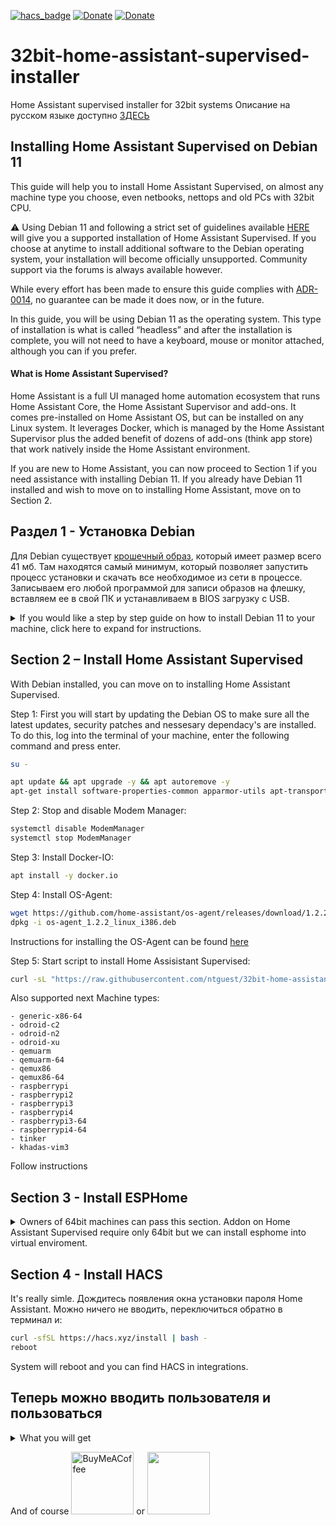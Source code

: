 [![hacs_badge](https://img.shields.io/badge/HAss-Installer-blue.svg)](https://www.home-assistant.io/)
[![Donate](https://img.shields.io/badge/donate-Pizza-yellow.svg)](https://www.buymeacoffee.com/ntguest)
[![Donate](https://img.shields.io/badge/donate-Yandex-blueviolet.svg)](https://yoomoney.ru/to/410011383527168)

# 32bit-home-assistant-supervised-installer
Home Assistant supervised installer for 32bit systems
Описание на русском языке доступно [ЗДЕСЬ](https://github.com/ntguest/32bit-home-assistant-supervised-installer/blob/main/README-RUSSIAN.md)

## Installing Home Assistant Supervised on Debian 11

This guide will help you to install Home Assistant Supervised, on almost any machine type you choose, even netbooks, nettops and old PCs with 32bit CPU. 

:warning: Using Debian 11 and following a strict set of guidelines available [HERE](https://github.com/home-assistant/architecture/blob/master/adr/0014-home-assistant-supervised.md) will give you a supported installation of Home Assistant Supervised. If you choose at anytime to install additional software to the Debian operating system, your installation will become officially unsupported. Community support via the forums is always available however.

While every effort has been made to ensure this guide complies with [ADR-0014](https://github.com/home-assistant/architecture/blob/master/adr/0014-home-assistant-supervised.md), no guarantee can be made it does now, or in the future.

In this guide, you will be using Debian 11 as the operating system. This type of installation is what is called “headless” and after the installation is complete, you will not need to have a keyboard, mouse or monitor attached, although you can if you prefer.

#### What is Home Assistant Supervised? ####

Home Assistant is a full UI managed home automation ecosystem that runs Home Assistant Core, the Home Assistant Supervisor and add-ons. It comes pre-installed on Home Assistant OS, but can be installed on any Linux system. It leverages Docker, which is managed by the Home Assistant Supervisor plus the added benefit of dozens of add-ons (think app store) that work natively inside the Home Assistant environment.

If you are new to Home Assistant, you can now proceed to Section 1 if you need assistance with installing Debian 11. If you already have Debian 11 installed and wish to move on to installing Home Assistant, move on to Section 2.





## Раздел 1 - Установка Debian

Для Debian существует [крошечный образ](https://deb.debian.org/debian/dists/Debian11.1/main/installer-i386/current/images/netboot/mini.iso), который имеет размер всего 41 мб. Там находятся самый минимум, который позволяет запустить процесс установки и скачать все необходимое из сети в процессе. Записываем его любой программой для записи образов на флешку, вставляем ее в свой ПК и устанавливаем в BIOS загрузку с USB.

<details>
  <summary> If you would like a step by step guide on how to install Debian 11 to your machine, click here to expand for instructions. </summary>


Простота процесса установки Debian позволяет в нескольких картинках показать практически все. Пробежимся бегло.
  
  
![VirtualBox_test_17_03_2021_23_31_42](https://user-images.githubusercontent.com/69485846/144154022-35236a2e-6a84-4e5e-85e7-2370dfdd71ee.png)
  
  Нажимаем Enter
  
![VirtualBox_test_17_03_2021_23_32_48](https://user-images.githubusercontent.com/69485846/144154024-7329dfda-fdd1-455b-968e-ee7dd0e3b035.png)
  
  Выбираем язык
  
![VirtualBox_test_17_03_2021_23_33_09](https://user-images.githubusercontent.com/69485846/144154025-d9ea0814-01bd-40de-b59e-08d8f25298c0.png)
  
  Страну
  
![VirtualBox_test_17_03_2021_23_33_30](https://user-images.githubusercontent.com/69485846/144154027-c37b3cf9-81c7-4f69-b3ab-e319744a940c.png)
  
  Раскладку клавиатуры
  
![VirtualBox_test_17_03_2021_23_33_44](https://user-images.githubusercontent.com/69485846/144154028-51a31699-748d-4dce-8f1a-288a03bf9055.png)
  
  Комбинацию клавиш, для переключения раскладки
  
![VirtualBox_test_17_03_2021_23_34_37](https://user-images.githubusercontent.com/69485846/144154029-db5ee106-d8c7-466f-8af0-e993d351338a.png)
  
  Придумываем прикольное имя компьютера
  
![VirtualBox_test_17_03_2021_23_35_07](https://user-images.githubusercontent.com/69485846/144154030-d293820e-fa62-4a32-a3d9-1f2d68fb4cb5.png)
  
  Жмем Enter
  
![VirtualBox_test_17_03_2021_23_35_20](https://user-images.githubusercontent.com/69485846/144154031-2e0d4668-fe6f-4629-bd05-5b3b674842fb.png)
  
  Еще раз
  
![VirtualBox_test_17_03_2021_23_42_39](https://user-images.githubusercontent.com/69485846/144154033-713cf51b-7b64-40aa-8626-187a8c4adbfd.png)
  
  Используем весь диск
  
![VirtualBox_test_17_03_2021_23_43_06](https://user-images.githubusercontent.com/69485846/144154035-707e42a5-8e14-4647-9eaa-28da3bc2dadc.png)
  
  И один раздел
  
![VirtualBox_test_17_03_2021_23_43_27](https://user-images.githubusercontent.com/69485846/144154037-19e52d60-7362-41c9-9f57-1f00109960c7.png)
  
  Записываем изменения на диск
  
![VirtualBox_test_17_03_2021_23_50_33](https://user-images.githubusercontent.com/69485846/144154040-58ea82d4-1490-40e6-8afd-14bbcec39c19.png)
  
  Я ставлю только SSH. Остальное по желанию.
  
![VirtualBox_test_17_03_2021_23_52_06](https://user-images.githubusercontent.com/69485846/144154041-7a2634c9-177b-4d19-aae0-c5eb6bc0e32b.png)
  
  И последний раз Enter
  
  
  С установкой закончили. Если я что-то и попустил, то все достаточно понятно и задокументировано в сети.
  
</details>

## Section 2 – Install Home Assistant Supervised

With Debian installed, you can move on to installing Home Assistant Supervised.

Step 1: First you will start by updating the Debian OS to make sure all the latest updates, security patches and nessesary dependacy's are installed. To do this, log into the terminal of your machine, enter the following command and press enter.
```bash
su -
```
```bash
apt update && apt upgrade -y && apt autoremove -y
apt-get install software-properties-common apparmor-utils apt-transport-https ca-certificates curl dbus jq network-manager wget udisks2 libglib2.0-bin unzip -y
```

Step 2: Stop and disable Modem Manager:

```bash
systemctl disable ModemManager
systemctl stop ModemManager
```

Step 3: Install Docker-IO:

```bash
apt install -y docker.io
```

Step 4: Install OS-Agent:

```bash
wget https://github.com/home-assistant/os-agent/releases/download/1.2.2/os-agent_1.2.2_linux_i386.deb
dpkg -i os-agent_1.2.2_linux_i386.deb
```

Instructions for installing the OS-Agent can be found [here](https://github.com/home-assistant/os-agent/tree/main#using-home-assistant-supervised-on-debian)


Step 5: Start script to install Home Assisistant Supervised:

```bash
curl -sL "https://raw.githubusercontent.com/ntguest/32bit-home-assistant-supervised-installer/master/files/installer.sh" | bash -s -- -m qemux86
```

Also supported next Machine types:
```
- generic-x86-64
- odroid-c2
- odroid-n2
- odroid-xu
- qemuarm
- qemuarm-64
- qemux86
- qemux86-64
- raspberrypi
- raspberrypi2
- raspberrypi3
- raspberrypi4
- raspberrypi3-64
- raspberrypi4-64
- tinker
- khadas-vim3
```  
Follow instructions

## Section 3 - Install ESPHome

<details>
  <summary> Owners of 64bit machines can pass this section. Addon on Home Assistant Supervised require only 64bit but we can install esphome into virtual enviroment.</summary>


  Step 1: Install the following dependacy's with this command:

  ```bash  
export PATH=$PATH:/usr/sbin
apt-get install sudo python3-dev python3-venv python3-pip libffi-dev libssl-dev -y
  ```

  Step 2: Add user, folders and rights:
  
  ```bash  
useradd -rm esp -G dialout
cd /srv
mkdir esp
chown esp:esp esp
  ```

  Step 3: Install ESPHome 
  ```bash 
sudo -u esp -H -s
cd /srv/esp
python3 -m venv .
source bin/activate
  ```
  ```bash
python3 -m pip install wheel
export CRYPTOGRAPHY_DONT_BUILD_RUST=1
pip install cryptography==3.1.1
pip3 install esphome
exit
  ```

  Step 4: Add working folder and rights

  ```bash 
cd /usr/share/hassio/homeassistant
mkdir esphome
chown esp:esp esphome
  ```
  
  Step 5: Install service
  
  Start nano editor
  
  ```bash
nano /etc/systemd/system/esphome.service
  ```
  
  Next block copy and paste into editor
  
  ```
[Unit]
Description=Esphome
After=network.target
[Service]
Environment=PATH=/srv/esp/bin:/usr/sbin:/usr/bin:/sbin:/bin
Type=simple
User=root
WorkingDirectory=/usr/share/hassio/homeassistant/esphome
ExecStart=/srv/esp/bin/esphome config/ dashboard
Restart=always
[Install]
WantedBy=multi-user.target
  ```
  
  To finish press
  
  ```
  CTRL+O, Enter and CTRL+X
  ```
  
  Enable service
  ```bash
systemctl --system daemon-reload
systemctl enable esphome.service
  ```
  ESPHome panel you can add as Lovelace iframe panel with servers IP and port 6052
  
## Later you can update esphome with this commands:

  ```bash
su -
  ```
  ```bash
sudo -u esp -H -s
cd /srv/esp
source bin/activate
pip3 install -U esphome
exit
systemctl restart esphome.service
  ```
</details>

## Section 4 - Install HACS

It's really simle. Дождитесь появления окна установки пароля Ноme Assistant. Можно ничего не вводить, переключиться обратно в терминал и:

```bash
curl -sfSL https://hacs.xyz/install | bash -
reboot
```

System will reboot and you can find HACS in integrations. 


## Теперь можно вводить пользователя и пользоваться

<details>
<summary> What you will get  </summary> 

  ![image](https://user-images.githubusercontent.com/69485846/144156382-cf0f055c-edfe-4bc2-aa84-bef95268eb70.png)
  ![image](https://user-images.githubusercontent.com/69485846/144156782-8f31cd4b-b046-4622-a6ef-6a286027bc26.png)

  </details>
  
  
And of course [<img src="https://www.buymeacoffee.com/assets/img/guidelines/download-assets-2.svg" alt="BuyMeACoffee" width="100">](https://www.buymeacoffee.com/ntguest)    or    [<img src="https://hsto.org/getpro/geektimes/post_images/7a9/b88/258/7a9b882584c6ea6ed1f48e96be00a187.png" width="100">](https://yoomoney.ru/to/410011383527168)
